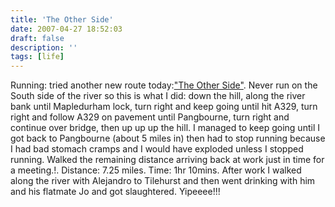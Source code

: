 ```yaml
---
title: 'The Other Side'
date: 2007-04-27 18:52:03
draft: false
description: ''
tags: [life]
---
```


Running: tried another new route today:["The Other Side"](http://www.gmap-pedometer.com/?r=902231). Never run on the South side of the river so this is what I did: down the hill, along the river bank until Mapledurham lock, turn right and keep going until hit A329, turn right and follow A329 on pavement until Pangbourne, turn right and continue over bridge, then up up up the hill. I managed to keep going until I got back to Pangbourne (about 5 miles in) then had to stop running because I had bad stomach cramps and I would have exploded unless I stopped running. Walked the remaining distance arriving back at work just in time for a meeting.!. Distance: 7.25 miles. Time: 1hr 10mins. After work I walked along the river with Alejandro to Tilehurst and then went drinking with him and his flatmate Jo and got slaughtered. Yipeeee!!!